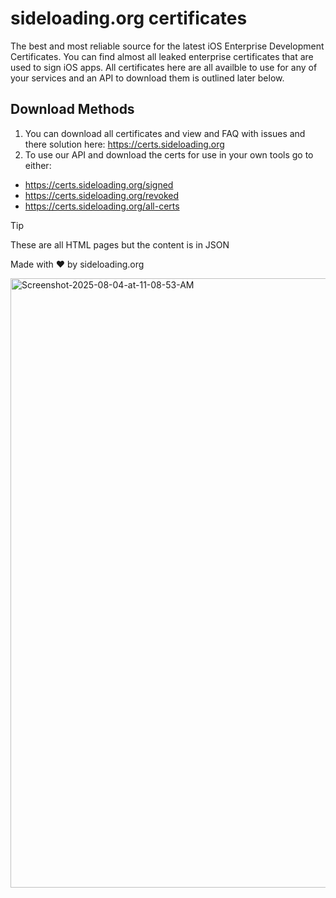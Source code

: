 # sideloading.org certificates
The best and most reliable source for the latest iOS Enterprise Development Certificates.
You can find almost all leaked enterprise certificates that are used to sign iOS apps.
All certificates here are all availble to use for any of your services and an API to download them is outlined later below.

## Download Methods
1. You can download all certificates and view and FAQ with issues and there solution here: https://certs.sideloading.org
2. To use our API and download the certs for use in your own tools go to either:
- https://certs.sideloading.org/signed
- https://certs.sideloading.org/revoked
- https://certs.sideloading.org/all-certs
> [!TIP]
> These are all HTML pages but the content is in JSON

Made with ❤️ by sideloading.org

<img width="1800" height="975" alt="Screenshot-2025-08-04-at-11-08-53-AM" src="https://github.com/user-attachments/assets/f1c27447-5098-4c4d-998a-a529da04f297" />
